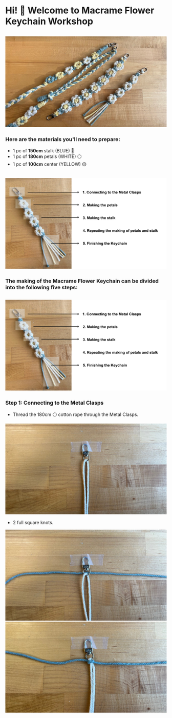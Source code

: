 # Hi! 👋 Welcome to Macrame Flower Keychain Workshop

![Macrame Flower Keychain](photo/photo_1.jpg)
---
### Here are the materials you'll need to prepare:
- 1 pc of **150cm** stalk (BLUE) 🔵
- 1 pc of **180cm** petals (WHITE) ⚪
- 1 pc of **100cm** center (YELLOW) 🟡

![materials](photo/photo_2.jpg)
---


### The making of the Macrame Flower Keychain can be divided into the following five steps:
![five steps](photo/photo_3.jpg)
---


### Step 1: Connecting to the Metal Clasps
- Thread the 180cm ⚪ cotton rope through the Metal Clasps.

![Thread the 180cm](photo/photo_4.jpg)

- 2 full square knots.

![Thread the 180cm](photo/photo_5.jpg)
![Thread the 180cm](photo/photo_6.jpg)